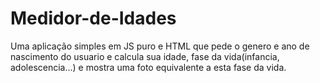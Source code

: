 # Medidor-de-Idades

Uma aplicação simples em JS puro e HTML que pede o genero e ano de nascimento do usuario e calcula sua idade, fase da vida(infancia, adolescencia...) e mostra uma foto equivalente a esta fase da vida.
